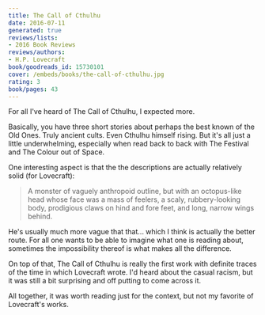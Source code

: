 ```yaml
---
title: The Call of Cthulhu
date: 2016-07-11
generated: true
reviews/lists:
- 2016 Book Reviews
reviews/authors:
- H.P. Lovecraft
book/goodreads_id: 15730101
cover: /embeds/books/the-call-of-cthulhu.jpg
rating: 3
book/pages: 43
---
```

For all I've heard of The Call of Cthulhu, I expected more.  

Basically, you have three short stories about perhaps the best known of the Old Ones. Truly ancient cults. Even Cthulhu himself rising. But it's all just a little underwhelming, especially when read back to back with The Festival and The Colour out of Space.  

<!--more-->

One interesting aspect is that the the descriptions are actually relatively solid (for Lovecraft):  

> A monster of vaguely anthropoid outline, but with an octopus-like head whose face was a mass of feelers, a scaly, rubbery-looking body, prodigious claws on hind and fore feet, and long, narrow wings behind.

He's usually much more vague that that... which I think is actually the better route. For all one wants to be able to imagine what one is reading about, sometimes the impossibility thereof is what makes all the difference.  

On top of that, The Call of Cthulhu is really the first work with definite traces of the time in which Lovecraft wrote. I'd heard about the casual racism, but it was still a bit surprising and off putting to come across it.  

All together, it was worth reading just for the context, but not my favorite of Lovecraft's works.